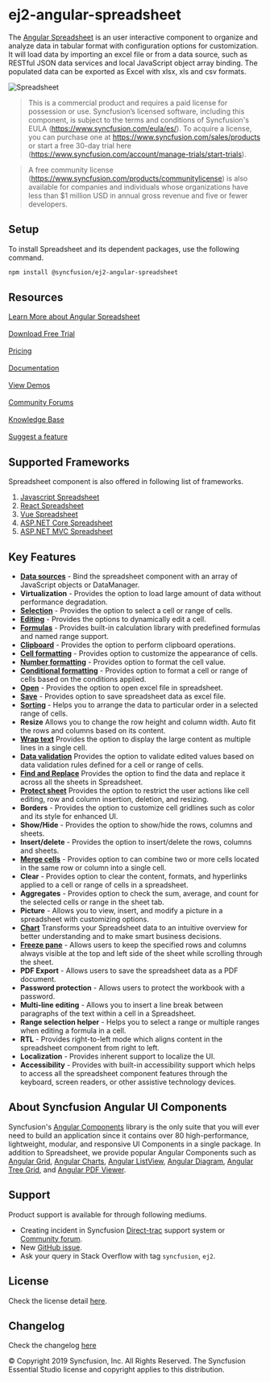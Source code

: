 # ej2-angular-spreadsheet

The [Angular Spreadsheet](https://www.syncfusion.com/angular-ui-components/angular-spreadsheet?utm_source=npm&utm_medium=listing&utm_campaign=angular-spreadsheet-npm) is an user interactive component to organize and analyze data in tabular format with configuration options for customization. It will load data by importing an excel file or from a data source, such as RESTful JSON data services and local JavaScript object array binding. The populated data can be exported as Excel with xlsx, xls and csv formats.

![Spreadsheet](https://ej2.syncfusion.com/products/images/spreadsheet/readme.gif)

> This is a commercial product and requires a paid license for possession or use. Syncfusion’s licensed software, including this component, is subject to the terms and conditions of Syncfusion's EULA (https://www.syncfusion.com/eula/es/). To acquire a license, you can purchase one at https://www.syncfusion.com/sales/products or start a free 30-day trial here (https://www.syncfusion.com/account/manage-trials/start-trials).

> A free community license (https://www.syncfusion.com/products/communitylicense) is also available for companies and individuals whose organizations have less than $1 million USD in annual gross revenue and five or fewer developers.

## Setup

To install Spreadsheet and its dependent packages, use the following command.

```sh
npm install @syncfusion/ej2-angular-spreadsheet
```

## Resources

[Learn More about Angular Spreadsheet](https://www.syncfusion.com/angular-components/angular-spreadsheet?utm_source=npm&utm_medium=listing&utm_campaign=angular-spreadsheet-npm)<br/><br/>
[Download Free Trial](https://www.syncfusion.com/downloads/angular?utm_source=npm&utm_medium=listing&utm_campaign=angular-spreadsheet-npm)<br/><br/>
[Pricing](https://www.syncfusion.com/sales/products/angular?utm_source=npm&utm_medium=listing&utm_campaign=angular-spreadsheet-npm)<br/><br/>
[Documentation](https://ej2.syncfusion.com/angular/documentation/spreadsheet/getting-started/?utm_source=npm&utm_medium=listing&utm_campaign=angular-spreadsheet-npm)<br/><br/>
[View Demos](https://ej2.syncfusion.com/angular/demos/#/material/spreadsheet/default?utm_source=npm&utm_medium=listing&utm_campaign=angular-spreadsheet-npm)<br/><br/>
[Community Forums](https://www.syncfusion.com/forums/angular-components?utm_source=npm&utm_medium=listing&utm_campaign=angular-spreadsheet-npm)<br/><br/>
[Knowledge Base](https://www.syncfusion.com/kb/angular-js2/spreadsheet?utm_source=npm&utm_medium=listing&utm_campaign=angular-spreadsheet-npm)<br/><br/>
[Suggest a feature](https://www.syncfusion.com/feedback/angular?utm_source=npm&utm_medium=listing&utm_campaign=angular-spreadsheet-npm)

## Supported Frameworks

Spreadsheet component is also offered in following list of frameworks.

1. [Javascript Spreadsheet](https://www.syncfusion.com/javascript-ui-controls/js-spreadsheet?utm_source=npm&utm_medium=listing&utm_campaign=angular-spreadsheet-npm)
2. [React Spreadsheet](https://www.syncfusion.com/react-components/react-spreadsheet?utm_source=npm&utm_medium=listing&utm_campaign=angular-spreadsheet-npm)
3. [Vue Spreadsheet](https://www.syncfusion.com/vue-components/vue-spreadsheet?utm_source=npm&utm_medium=listing&utm_campaign=angular-spreadsheet-npm)
4. [ASP.NET Core Spreadsheet](https://www.syncfusion.com/aspnet-core-ui-controls/spreadsheet?utm_source=npm&utm_medium=listing&utm_campaign=angular-spreadsheet-npm)
5. [ASP.NET MVC Spreadsheet](https://www.syncfusion.com/aspnet-mvc-ui-controls/spreadsheet?utm_source=npm&utm_medium=listing&utm_campaign=angular-spreadsheet-npm)

## Key Features

- [**Data sources**](https://ej2.syncfusion.com/angular/demos/#/material/spreadsheet/remote-data-binding?utm_source=npm&utm_medium=listing&utm_campaign=angular-spreadsheet-npm) - Bind the spreadsheet component with an array of JavaScript objects or DataManager.
- **Virtualization** - Provides the option to load large amount of data without performance degradation.
- [**Selection**](https://ej2.syncfusion.com/angular/documentation/spreadsheet/selection/?utm_source=npm&utm_medium=listing&utm_campaign=angular-spreadsheet-npm) - Provides the option to select a cell or range of cells.
- [**Editing**](https://ej2.syncfusion.com/angular/documentation/spreadsheet/editing/?utm_source=npm&utm_medium=listing&utm_campaign=angular-spreadsheet-npm) -  Provides the options to dynamically edit a cell.
- [**Formulas**](https://ej2.syncfusion.com/angular/demos/#/material/spreadsheet/formula?utm_source=npm&utm_medium=listing&utm_campaign=angular-spreadsheet-npm) - Provides built-in calculation library with predefined formulas and named range support.
- [**Clipboard**](https://ej2.syncfusion.com/angular/documentation/spreadsheet/clipboard/?utm_source=npm&utm_medium=listing&utm_campaign=angular-spreadsheet-npm) - Provides the option to perform clipboard operations.
- [**Cell formatting**](https://ej2.syncfusion.com/angular/demos/#/material/spreadsheet/cell-formatting?utm_source=npm&utm_medium=listing&utm_campaign=angular-spreadsheet-npm) - Provides option to customize the appearance of cells.
- [**Number formatting**](https://ej2.syncfusion.com/angular/demos/#/material/spreadsheet/number-formatting?utm_source=npm&utm_medium=listing&utm_campaign=angular-spreadsheet-npm) - Provides option to format the cell value.
- [**Conditional formatting**](https://ej2.syncfusion.com/angular/demos/#/material/spreadsheet/conditional-formatting?utm_source=npm&utm_medium=listing&utm_campaign=angular-spreadsheet-npm) - Provides option to format a cell or range of cells based on the conditions applied.
- [**Open**](https://ej2.syncfusion.com/angular/documentation/spreadsheet/open-save/#open?utm_source=npm&utm_medium=listing&utm_campaign=angular-spreadsheet-npm) - Provides the option to open excel file in spreadsheet.
- [**Save**](https://ej2.syncfusion.com/angular/documentation/spreadsheet/open-save/#save?utm_source=npm&utm_medium=listing&utm_campaign=angular-spreadsheet-npm) - Provides option to save spreadsheet data as excel file.
- [**Sorting**](https://ej2.syncfusion.com/angular/demos/#/material/spreadsheet/sorting-and-filtering?utm_source=npm&utm_medium=listing&utm_campaign=angular-spreadsheet-npm) - Helps you to arrange the data to particular order in a selected range of cells.
- **Resize** Allows you to change the row height and column width. Auto fit the rows and columns based on its content.
- [**Wrap text**](https://ej2.syncfusion.com/angular/documentation/spreadsheet/cell-range/#wrap-text?utm_source=npm&utm_medium=listing&utm_campaign=angular-spreadsheet-npm) Provides the option to display the large content as multiple lines in a single cell.
- [**Data validation**](https://ej2.syncfusion.com/angular/documentation/spreadsheet/cell-range/#data-validation?utm_source=npm&utm_medium=listing&utm_campaign=angular-spreadsheet-npm) Provides the option to validate edited values based on data validation rules defined for a cell or range of cells.
- [**Find and Replace**](https://ej2.syncfusion.com/angular/documentation/spreadsheet/searching/?utm_source=npm&utm_medium=listing&utm_campaign=angular-spreadsheet-npm) Provides the option to find the data and replace it across all the sheets in Spreadsheet.
- [**Protect sheet**](https://ej2.syncfusion.com/angular/demos/#/material/spreadsheet/protect-sheet?utm_source=npm&utm_medium=listing&utm_campaign=angular-spreadsheet-npm) Provides the option to restrict the user actions like cell editing, row and column insertion, deletion, and resizing.
- **Borders** - Provides the option to customize cell gridlines such as color and its style for enhanced UI.
- **Show/Hide** - Provides the option to show/hide the rows, columns and sheets.
- **Insert/delete** - Provides the option to insert/delete the rows, columns and sheets.
- [**Merge cells**](https://ej2.syncfusion.com/angular/documentation/spreadsheet/cell-range/#merge-cells?utm_source=npm&utm_medium=listing&utm_campaign=angular-spreadsheet-npm) - Provides option to can combine two or more cells located in the same row or column into a single cell.
- **Clear** - Provides option to clear the content, formats, and hyperlinks applied to a cell or range of cells in a spreadsheet.
- **Aggregates** - Provides option to check the sum, average, and count for the selected cells or range in the sheet tab.
- **Picture** - Allows you to view, insert, and modify a picture in a spreadsheet with customizing options.
- [**Chart**](https://ej2.syncfusion.com/angular/demos/#/material/spreadsheet/chart?utm_source=npm&utm_medium=listing&utm_campaign=angular-spreadsheet-npm) Transforms your Spreadsheet data to an intuitive overview for better understanding and to make smart business decisions.
- [**Freeze pane**](https://ej2.syncfusion.com/angular/demos/#/material/spreadsheet/freeze-pane?utm_source=npm&utm_medium=listing&utm_campaign=angular-spreadsheet-npm) - Allows users to keep the specified rows and columns always visible at the top and left side of the sheet while scrolling through the sheet.
- **PDF Export** - Allows users to save the spreadsheet data as a PDF document.
- **Password protection** - Allows users to protect the workbook with a password.
- **Multi-line editing** - Allows you to insert a line break between paragraphs of the text within a cell in a Spreadsheet.
- **Range selection helper** - Helps you to select a range or multiple ranges when editing a formula in a cell.
- **RTL** - Provides right-to-left mode which aligns content in the spreadsheet component from right to left.
- **Localization** - Provides inherent support to localize the UI.
- **Accessibility** - Provides with built-in accessibility support which helps to access all the spreadsheet component features through the keyboard, screen readers, or other assistive technology devices.

## About Syncfusion Angular UI Components
Syncfusion's [Angular Components](https://www.syncfusion.com/angular-components?utm_source=npm&utm_medium=listing&utm_campaign=angular-spreadsheet-npm) library is the only suite that you will ever need to build an application since it contains over 80 high-performance, lightweight, modular, and responsive UI Components in a single package. In addition to Spreadsheet, we provide popular Angular Components such as [Angular Grid](https://www.syncfusion.com/angular-components/angular-grid?utm_source=npm&utm_medium=listing&utm_campaign=angular-spreadsheet-npm), [Angular Charts](https://www.syncfusion.com/angular-components/angular-charts?utm_source=npm&utm_medium=listing&utm_campaign=angular-spreadsheet-npm), [Angular ListView](https://www.syncfusion.com/angular-components/angular-listview?utm_source=npm&utm_medium=listing&utm_campaign=angular-spreadsheet-npm), [Angular Diagram](https://www.syncfusion.com/angular-components/angular-diagram?utm_source=npm&utm_medium=listing&utm_campaign=angular-spreadsheet-npm), [Angular Tree Grid](https://www.syncfusion.com/angular-components/angular-tree-grid?utm_source=npm&utm_medium=listing&utm_campaign=angular-spreadsheet-npm), and [Angular PDF Viewer](https://www.syncfusion.com/angular-components/angular-pdf-viewer?utm_source=npm&utm_medium=listing&utm_campaign=angular-spreadsheet-npm).

## Support

Product support is available for through following mediums.

* Creating incident in Syncfusion [Direct-trac](https://www.syncfusion.com/support/directtrac/incidents?utm_source=npm&utm_medium=listing&utm_campaign=angular-spreadsheet-npm) support system or [Community forum](https://www.syncfusion.com/forums/essential-js2?utm_source=npm&utm_medium=listing&utm_campaign=angular-spreadsheet-npm).
* New [GitHub issue](https://github.com/syncfusion/ej2-angular-ui-components/issues/new?utm_source=npm&utm_medium=listing&utm_campaign=angular-spreadsheet-npm).
* Ask your query in Stack Overflow with tag `syncfusion`, `ej2`.

## License

Check the license detail [here](https://github.com/syncfusion/ej2-angular-ui-components/blob/master/license?utm_source=npm&utm_medium=listing&utm_campaign=angular-spreadsheet-npm).

## Changelog

Check the changelog [here](https://github.com/syncfusion/ej2-angular-ui-components/blob/master/components/spreadsheet/CHANGELOG.md?utm_source=npm&utm_medium=listing&utm_campaign=angular-spreadsheet-npm)

&copy; Copyright 2019 Syncfusion, Inc. All Rights Reserved. The Syncfusion Essential Studio license and copyright applies to this distribution.
